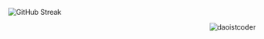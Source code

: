 ![GitHub Streak](https://streak-stats.demolab.com?user=daoistcoder&theme=yellowdark&border_radius=7&card_width=777)
  
<p align="right"><img src="https://komarev.com/ghpvc/?username=daoistcoder&label=Profile%20Views&color=0e75b6&style=flat" alt="daoistcoder" /></p>






